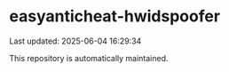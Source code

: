 # easyanticheat-hwidspoofer

Last updated: 2025-06-04 16:29:34

This repository is automatically maintained.
